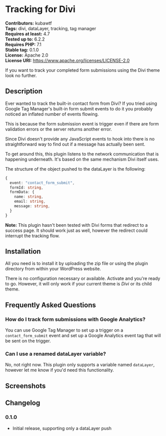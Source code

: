 # Tracking for Divi

**Contributors:** kubawtf  
**Tags:** divi, dataLayer, tracking, tag manager  
**Requires at least:** 4.7  
**Tested up to:** 6.2.2  
**Requires PHP:** 7.1  
**Stable tag:** 0.1.0  
**License:** Apache 2.0    
**License URI:** <https://www.apache.org/licenses/LICENSE-2.0>

If you want to track your completed form submissions using the Divi theme look no further.

## Description

Ever wanted to track the built-in contact form from Divi? If you tried using Google Tag Manager's built-in form submit events to do it you probably noticed an inflated number of events flowing.

This is because the form submission event is trigger even if there are form validation errors or the server returns another error.

Since Divi doesn't provide any JavaScript events to hook into there is no straightforward way to find out if a message has actually been sent.

To get around this, this plugin listens to the network communication that is happening underneath. It's based on the same mechanism Divi itself uses.

The structure of the object pushed to the dataLayer is the following:

```typescript
{
  event: "contact_form_submit",
  formId: string,
  formData: {
    name: string,
    email: string,
    message: string,
  }
}
```

**Note:** This plugin hasn't been tested with Divi forms that redirect to a success page. It should work just as well, however the redirect could interrupt the tracking flow.

## Installation

All you need is to install it by uploading the zip file or using the plugin directory from within your WordPress website.

There is no configuration necessary or available. Activate and you're ready to go. However, it will only work if your current theme is *Divi* or its child theme.

## Frequently Asked Questions

### How do I track form submissions with Google Analytics?

You can use Google Tag Manager to set up a trigger on a `contact_form_submit` event and set up a Google Analytics event tag that will be sent on the trigger.

### Can I use a renamed dataLayer variable?

No, not right now. This plugin only supports a variable named `dataLayer`, however let me know if you'd need this functionality.

## Screenshots

## Changelog

### 0.1.0

- Initial release, supporting only a dataLayer push
